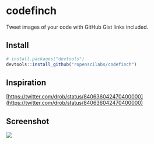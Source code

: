 # codefinch

Tweet images of your code with GitHub Gist links included.

## Install

```r
# install.packages("devtools")
devtools::install_github("ropenscilabs/codefinch")
```

## Inspiration

[https://twitter.com/drob/status/840636042470400000](https://twitter.com/drob/status/840636042470400000)

## Screenshot

![](https://ropenscilabs.github.io/codefinch/img/cf-viewer.png)